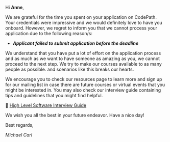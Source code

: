 Hi **Anne**,

We are grateful for the time you spent on your application on CodePath. Your credentials were impressive and we would definitely love to have you onboard. 
However, we regret to inform you that we cannot process your application due to the following reason/s:

- ***Applicant failed to submit application before the deadline***

We understand that you have put a lot of effort on the application process and as much as we want to have someone as amazing as you, we cannot proceed to the next step. 
We try to make our courses available to as many people as possible. and scenarios like this breaks our hearts.

We encourage you to check our resources page to learn more and sign up for our mailing list in case there are future courses or virtual events that you might be interested in.
You may also check our interview guide containing tips and guidelines that you might find  helpful.

📍 [High Level Software Interview Guide](https://hackmd.io/@nesquena/HJN9k17sm?type=view)

We wish you all the best in your future endeavor. Have a nice day!

Best regards,

*Michael Carl*
